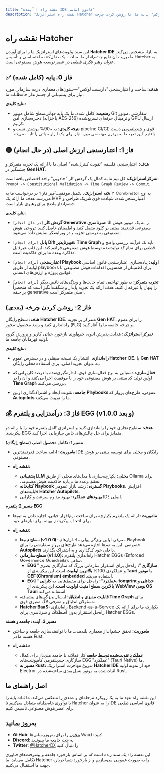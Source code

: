 ```yaml
---
title: "نقشه راه | آینده IDE قانون اساسی"
description: "نقشه راه استراتژیک Hatcher را کاوش کنید. از 'داربست لوکس' پایه ما تا روشن کردن چرخه PLG و راه‌اندازی پلتفرم EGG سازمانی، ببینید چگونه آینده توسعه هوش مصنوعی کنترل‌شده را می‌سازیم."
---
```


# نقشه راه Hatcher

این سند اولویت‌های استراتژیک ما را برای آوردن **Hatcher IDE** به بازار مشخص می‌کند. ماموریت آن تبلیغ چشم‌انداز ما، ساخت یک دنبال‌کننده اختصاصی و تأسیس Hatcher به عنوان رهبر فکری قطعی در عصر توسعه هوش مصنوعی است.

## ✅ فاز 0: پایه (کامل شده)

**هدف:** ساخت و اعتبارسنجی "داربست لوکس"—ستون‌های معماری درجه سازمانی مورد نیاز برای پشتیبانی از چشم‌انداز جاه‌طلبانه ما.

**نتایج کلیدی:**

- **وضعیت**: کامل شده. ما یک پایه جهانی‌سطح شامل موتور Git سفارشی، موتور ذخیره‌سازی امن (با خزانه AES-256) و ترمینال حرفه‌ای تسریع‌شده GPU ارسال کردیم.
- **نتیجه کلیدی**: به ~90% پوشش تست و pipeline CI/CD قوی و چندپلتفرمی دست یافتیم. این تعهد ما به برتری مهندسی مورد نیاز برای یک ابزار حیاتی را ثابت می‌کند.

## 🟡 فاز 1: اعتبارسنجی ارزش اصلی (در حال انجام)

**هدف:** اعتبارسنجی فلسفه "تقویت کنترل‌شده" اصلی ما با ارائه یک تجربه متمرکز و چشمگیر در **Gen HAT**.

**تمرکز استراتژیک:** کل تیم ما به کمال یک گردش کار "جادویی" واحد اختصاص یافته است: `Prompt -> Constitutional Validation -> Time Graph Review -> Commit`.

**نکته استراتژیک:** تکمیل موفقیت‌آمیز فاز 1 در درخواست ما به Y Combinator به اوج می‌رسد. هدف ما ارائه یک MVP اعتبارسنجی‌شده، شهادت قوی شریک طراحی و چشم‌انداز واضح برای رهبری بازار است.

**نتایج کلیدی:**

- `[در حال انجام]` **گردش کار Generative سرتاسری**: UI را به یک موتور هوش مصنوعی قدرتمند مبتنی بر کلود متصل کنید و اطمینان حاصل کنید خروجی هوش مصنوعی به درستی تجزیه و در ویرایشگر نمایش داده می‌شود.

- `[برای انجام]` **پانل Diff تغییرناپذیر:** **Time Graph** باید یک فرآیند بررسی واضح و قطعی برای تمام کد تولیدشده توسط هوش مصنوعی فراهم کند. این قلب غیرقابل مذاکره وعده ما برای حاکمیت است.

- `[برای انجام]` **اعتبارسنجی Playbook اولیه:** پیاده‌سازی اعتبارسنجی قانون اساسی اولیه از طریق playbooks برای اطمینان از همسویی اقدامات هوش مصنوعی با قوانین پروژه و ارزش‌های انسانی.

- `[برای انجام]` **تجربه متمرکز:** به طور تهاجمی تمام حالت‌ها و ویژگی‌های ناقص دیگر را پنهان یا غیرفعال کنید. هدف ارائه یک تجربه پایدار و شگفت‌انگیز است که منحصراً بر حلقه generative اصلی متمرکز است.

## <DocIcon type="rocket" inline /> فاز 2: روشن کردن چرخه (بعدی)

**هدف:** سطح رایگان **Hatcher IDE**، متمرکز بر تجربه **Gen HAT**، را برای عموم راه‌اندازی کنید و رشد محصول-محور (PLG) و چرخه جامعه ما را آغاز کنید.

**تمرکز استراتژیک:** هدایت پذیرش انبوه، جمع‌آوری بازخورد حیاتی کاربر و پرورش گروه اولیه قهرمانان جامعه ما.

**نتایج کلیدی:**

- **راه‌اندازی:** انتشار یک نسخه صیقلی و در دسترس عموم **Hatcher IDE**، با **Gen HAT** به عنوان تجربه اصلی، برای استفاده محلی رایگان.

- **فعال‌سازی:** دستیابی به نرخ فعال‌سازی قوی، اندازه‌گیری‌شده با درصد کاربرانی که اولین تولید کد مبتنی بر هوش مصنوعی خود را با موفقیت اجرا می‌کنند و آن را در **Time Graph** بررسی می‌کنند.

- **جامعه:** تقویت ایجاد و اشتراک‌گذاری اولین **Playbooks** عمومی، طرح‌های پرواز که **Autopilots** ما را تقویت می‌کنند.

## 💰 فاز 3: درآمدزایی و پلتفرم EGG (v1.0.0 و بعد)

**هدف:** سطوح تجاری خود را راه‌اندازی کنید و استراتژی کامل پلتفرم خود را با ارائه دو پیکربندی EGG متمایز برای حل چالش‌های خاص سازمانی اجرا کنید.

**مسیر 1: تکامل محصول اصلی (سطح رایگان)**

- **ماموریت:** ادامه ساخت قدرتمندترین IDE رایگان و محلی برای توسعه مبتنی بر هوش مصنوعی.

- **نقشه راه:**
  - **پشتیبانی LLM محلی:** یکپارچه‌سازی با مدل‌های محلی از طریق Ollama برای تحقق وعده ما درباره حاکمیت هوش مصنوعی.
  - **کتابخانه Playbook گسترده:** رشد بازار عمومی **Playbooks**، افزایش قابلیت‌های **Hatcher Autopilots**.
  - **بهبودهای عملکرد:** بهبود مداوم سرعت و کارایی IDE اصلی.

**مسیر 2: پلتفرم EGG**

- **ماموریت:** ارائه یک پلتفرم یکپارچه برای ساخت نرم‌افزار حیاتی، اجازه دادن به تیم‌ها برای انتخاب پیکربندی بهینه برای نیازهای خود.

- **نقشه راه:**
  - **سطح تیم‌ها (v1.0.0):** معرفی اولین ویژگی پولی ما: بازارهای Playbook خصوصی. این به تیم‌ها اجازه می‌دهد طرح‌های پرواز سفارشی را برای **Autopilots** داخلی خود کدگذاری و به اشتراک بگذارند.
  - **سطح سازمانی (v1.1.0):** راه‌اندازی پلتفرم Hatcher EGGs (Enforced Governance Guardrails)، شامل:
    - **EGG "سازگاری":** راه‌حل برای استقرار سازمانی بزرگ که سازگاری بصری و عملکردی 100% **بالاترین اولویت** است. این پیکربندی از **Tauri با موتور CEF (Chromium) embedded** استفاده می‌کند.
    - **EGG "عملکرد":** راه‌حل برای محیط‌هایی که **کارایی، footprint حداقلی و بالاترین سطح امنیت اولویت است**. این پیکربندی از **WebView بومی OS Tauri** استفاده می‌کند.
  - **قابلیت ممیزی و انطباق:** ارسال ویژگی‌های پیشرفته **Time Graph** برای مسئولان انطباق و معرفی لاگ ممیزی قوی.
  - **Hatcher BaaS:** راه‌اندازی Backend-as-a-Service یکپارچه ما برای ارائه یک راه‌حل استقرار بدون اصطکاک و سرتاسری برای Hatcher EGGs.

**مسیر 3: آینده: جامعه و هسته**

- **ماموریت:** تحقق چشم‌انداز معماری بلندمدت ما با توانمندسازی جامعه و ساختن هسته ما در Rust.

- **نقشه راه:**
  - **عملکرد تقویت‌شده توسط جامعه** کار فعالانه با جامعه متن‌باز برای کمال سازگاری چندپلتفرمی کامپوننت‌های EGG "عملکرد" (Tauri Native) ما.
  - **مسیر به Rust:** شروع مهاجرت استراتژیک **Hatcher IDE** خود از نمونه اولیه Electron اثبات‌شده به موتور نسل بعدی ساخته‌شده در Rust.

## اصل راهنمای ما

این نقشه راه تعهد ما به یک رویکرد مرحله‌ای و عمدی را منعکس می‌کند. ما ثبات پایه را با نوآوری جاه‌طلبانه متعادل می‌کنیم تا Hatcher را به عنوان IDE قانون اساسی قطعی برای عصر هوش مصنوعی تأسیس کنیم.

## به‌روز بمانید

- **GitHub**: [مخزن](https://github.com/HatcherDX/dx-engine) را برای به‌روزرسانی‌ها Watch کنید
- **Discord**: به [چت جامعه](https://discord.gg/hatcher) ما بپیوندید
- **Twitter**: [@HatcherDX](https://twitter.com/HatcherDX) را دنبال کنید

این نقشه راه یک سند زنده است که بر اساس بازخورد جامعه و پیشرفت‌های فناوری تکامل می‌یابد. ما Hatcher را به صورت عمومی می‌سازیم و از بازخورد شما درباره جهت ما استقبال می‌کنیم.

<PageCTA
  title="آینده را با ما شکل دهید"
  subtitle="بازخورد و مشارکت‌های شما نقشه راه ما را به جلو می‌راند"
  buttonText="به بحث بپیوندید"
  buttonLink="https://discord.gg/hatcher"
  buttonStyle="secondary"
  footer="ساخت آینده توسعه، با هم"
/>
